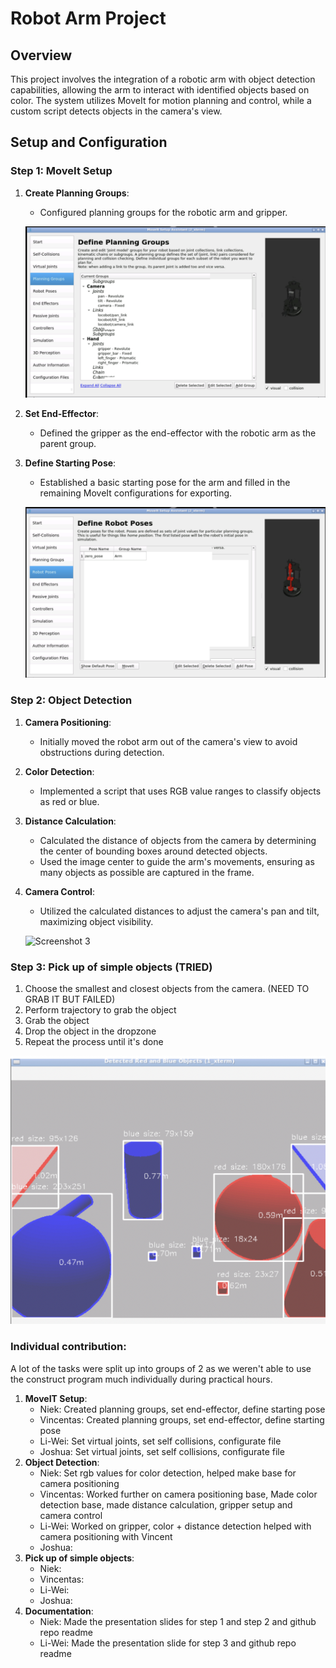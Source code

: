 # Robot Arm Project

## Overview
This project involves the integration of a robotic arm with object detection capabilities, allowing the arm to interact with identified objects based on color. The system utilizes MoveIt for motion planning and control, while a custom script detects objects in the camera's view.

## Setup and Configuration

### Step 1: MoveIt Setup
1. **Create Planning Groups**:
   - Configured planning groups for the robotic arm and gripper.
  
   ![Screenshot 1](ConstructScreenshots/planninggroup.png)
   
2. **Set End-Effector**:
   - Defined the gripper as the end-effector with the robotic arm as the parent group.
   
3. **Define Starting Pose**:
   - Established a basic starting pose for the arm and filled in the remaining MoveIt configurations for exporting.
  
   ![Screenshot 2](ConstructScreenshots/robotpose.png)

### Step 2: Object Detection
1. **Camera Positioning**:
   - Initially moved the robot arm out of the camera's view to avoid obstructions during detection.

2. **Color Detection**:
   - Implemented a script that uses RGB value ranges to classify objects as red or blue.

3. **Distance Calculation**:
   - Calculated the distance of objects from the camera by determining the center of bounding boxes around detected objects.
   - Used the image center to guide the arm's movements, ensuring as many objects as possible are captured in the frame.

4. **Camera Control**:
   - Utilized the calculated distances to adjust the camera's pan and tilt, maximizing object visibility.
  
   ![Screenshot 3](ConstructScreenshots/cameraimage1.png)

### Step 3: Pick up of simple objects (TRIED)
1. Choose the smallest and closest objects from the camera. (NEED TO GRAB IT BUT FAILED)
2. Perform trajectory to grab the object
3. Grab the object 
4. Drop the object in the dropzone
5. Repeat the process until it's done

![Screenshot 4](ConstructScreenshots/cameraimage2.png)


### Individual contribution:

A lot of the tasks were split up into groups of 2 as we weren't able to use the construct program much individually during practical hours.

1. **MoveIT Setup**:
   - Niek: Created planning groups, set end-effector, define starting pose
   - Vincentas: Created planning groups, set end-effector, define starting pose
   - Li-Wei: Set virtual joints, set self collisions, configurate file
   - Joshua: Set virtual joints, set self collisions, configurate file
2. **Object Detection**:
   - Niek: Set rgb values for color detection, helped make base for camera positioning
   - Vincentas: Worked further on camera positioning base, Made color detection base, made distance calculation, gripper setup and camera control
   - Li-Wei: Worked on gripper, color + distance detection helped with camera positioning with Vincent
   - Joshua:
3. **Pick up of simple objects**:
   - Niek:
   - Vincentas: 
   - Li-Wei: 
   - Joshua:
4. **Documentation**:
   - Niek: Made the presentation slides for step 1 and step 2 and github repo readme
   - Li-Wei: Made the presentation slide for step 3 and github repo readme
